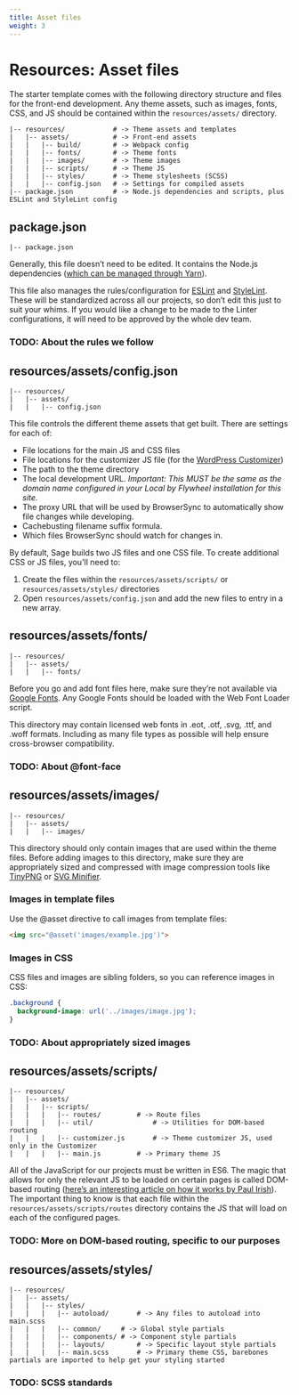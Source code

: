 ```yaml
---
title: Asset files
weight: 3
---
```


# Resources: Asset files
The starter template comes with the following directory structure and files for the front-end development. Any theme assets, such as images, fonts, CSS, and JS should be contained within the `resources/assets/` directory.

```
|-- resources/            # -> Theme assets and templates
|   |-- assets/           # -> Front-end assets
|   |   |-- build/        # -> Webpack config
|   |   |-- fonts/        # -> Theme fonts
|   |   |-- images/       # -> Theme images
|   |   |-- scripts/      # -> Theme JS
|   |   |-- styles/       # -> Theme stylesheets (SCSS)
|   |   |-- config.json   # -> Settings for compiled assets
|-- package.json          # -> Node.js dependencies and scripts, plus ESLint and StyleLint config
```

## package.json
```
|-- package.json
```

Generally, this file doesn’t need to be edited. It contains the Node.js dependencies ([which can be managed through Yarn](https://yarnpkg.com/lang/en/docs/managing-dependencies/)).

This file also manages the rules/configuration for [ESLint](https://eslint.org/docs/user-guide/configuring) and [StyleLint](https://stylelint.io/user-guide/configuration/). These will be standardized across all our projects, so don’t edit this just to suit your whims. If you would like a change to be made to the Linter configurations, it will need to be approved by the whole dev team.

### TODO: About the rules we follow

## resources/assets/config.json
```
|-- resources/
|   |-- assets/
|   |   |-- config.json
```

This file controls the different theme assets that get built. There are settings for each of:

* File locations for the main JS and CSS files
* File locations for the customizer JS file (for the [WordPress Customizer](https://developer.wordpress.org/themes/customize-api/))
* The path to the theme directory
* The local development URL. *Important: This MUST be the same as the domain name configured in your Local by Flywheel installation for this site.*
* The proxy URL that will be used by BrowserSync to automatically show file changes while developing.
* Cachebusting filename suffix formula.
* Which files BrowserSync should watch for changes in.

By default, Sage builds two JS files and one CSS file. To create additional CSS or JS files, you'll need to:

1. Create the files within the `resources/assets/scripts/` or `resources/assets/styles/` directories
2. Open `resources/assets/config.json` and add the new files to entry in a new array.

## resources/assets/fonts/
```
|-- resources/
|   |-- assets/
|   |   |-- fonts/
```
Before you go and add font files here, make sure they’re not available via [Google Fonts](https://fonts.google.com/). Any Google Fonts should be loaded with the Web Font Loader script.

This directory may contain licensed web fonts in .eot, .otf, .svg, .ttf, and .woff formats. Including as many file types as possible will help ensure cross-browser compatibility.

### TODO: About @font-face

## resources/assets/images/
```
|-- resources/
|   |-- assets/
|   |   |-- images/
```
This directory should only contain images that are used within the theme files. Before adding images to this directory, make sure they are appropriately sized and compressed with image compression tools like [TinyPNG](https://tinypng.com/) or [SVG Minifier](http://www.svgminify.com/).

### Images in template files
Use the @asset directive to call images from template files:

```html
<img src="@asset('images/example.jpg')">
```

### Images in CSS
CSS files and images are sibling folders, so you can reference images in CSS:

```css
.background {
  background-image: url('../images/image.jpg');
}
```


### TODO: About appropriately sized images

## resources/assets/scripts/
```
|-- resources/
|   |-- assets/
|   |   |-- scripts/
|   |   |   |-- routes/			# -> Route files
|   |   |   |-- util/				# -> Utilities for DOM-based routing
|   |   |   |-- customizer.js		# -> Theme customizer JS, used only in the Customizer
|   |   |   |-- main.js			# -> Primary theme JS
```

All of the JavaScript for our projects must be written in ES6. The magic that allows for only the relevant JS to be loaded on certain pages is called DOM-based routing ([here’s an interesting article on how it works by Paul Irish](https://www.paulirish.com/2009/markup-based-unobtrusive-comprehensive-dom-ready-execution/)). The important thing to know is that each file within the `resources/assets/scripts/routes` directory contains the JS that will load on each of the configured pages.

### TODO: More on DOM-based routing, specific to our purposes

## resources/assets/styles/
```
|-- resources/
|   |-- assets/
|   |   |-- styles/
|   |   |   |-- autoload/		# -> Any files to autoload into main.scss
|   |   |   |-- common/		# -> Global style partials
|   |   |   |-- components/	# -> Component style partials
|   |   |   |-- layouts/		# -> Specific layout style partials
|   |   |   |-- main.scss		# -> Primary theme CSS, barebones partials are imported to help get your styling started
```

### TODO: SCSS standards
